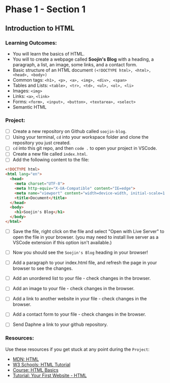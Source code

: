 # Phase 1 - Section 1 
## Introduction to HTML

### Learning Outcomes: 
- You will learn the basics of HTML.  
- You will to create a webpage called **Soojin's Blog** with a heading, a paragraph, a list, an image, some links, and a contact form.
- Basic structure of an HTML document `(<!DOCTYPE html>, <html>, <head>, <body>)`
- Common tags: `<h1>, <p>, <a>, <img>, <div>, <span>`
- Tables and Lists: `<table>, <tr>, <td>, <ul>, <ol>, <li>`
- Images: `<img>`
- Links: `<a>`, `<link>`
- Forms: `<form>, <input>, <button>, <textarea>, <select>`
- Semantic HTML

### Project: 
- [ ]  Create a new repository on Github called `soojin-blog`.   
- [ ] Using your terminal, `cd` into your workspace folder and clone the repository you just created. 
- [ ] `cd` into this git repo, and then `code .` to open your project in VSCode.
- [ ] Create a new file called `index.html`. 
- [ ] Add the following content to the file: 

```html
<!DOCTYPE html>
<html lang="en">
  <head>
    <meta charset="UTF-8">
    <meta http-equiv="X-UA-Compatible" content="IE=edge">
    <meta name="viewport" content="width=device-width, initial-scale=1.0">
    <title>Document</title>
  </head>
  <body>
    <h1>Soojin's Blog</h1>
  </body>
</html> 
``` 
- [ ] Save the file, right click on the file and select "Open with Live Server" to open the file in your browser. 
(you may need to install live server as a VSCode extension if this option isn't available.)

- [ ] Now you should see the `Soojin's Blog` heading in your browser!

- [ ] Add a paragraph to your index.html file, and refresh the page in your browser to see the changes.

- [ ] Add an unordered list to your file - check changes in the browser.

- [ ] Add an image to your file - check changes in the browser. 

- [ ] Add a link to another website in your file - check changes in the browser.

- [ ] Add a contact form to your file - check changes in the browser.

- [ ] Send Daphne a link to your github repository.

### Resources: 
Use these resources if you get stuck at any point during the `Project`: 

- [MDN: HTML](https://developer.mozilla.org/en-US/docs/Web/HTML)
- [W3 Schools: HTML Tutorial](https://www.w3schools.com/Html/default.asp)
- [Course: HTML Basics](https://www.codecademy.com/learn/learn-html)  
- [Tutorial: Your First Website - HTML](https://developer.mozilla.org/en-US/docs/Learn_web_development/Getting_started/Your_first_website/Creating_the_content)
